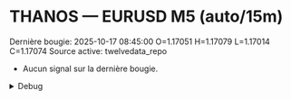 # THANOS — EURUSD M5 (auto/15m)
Dernière bougie: 2025-10-17 08:45:00  O=1.17051  H=1.17079  L=1.17014  C=1.17074
Source active: twelvedata_repo

- Aucun signal sur la dernière bougie.

<details><summary>Debug</summary>

- TD_API_KEY manquant.

</details>